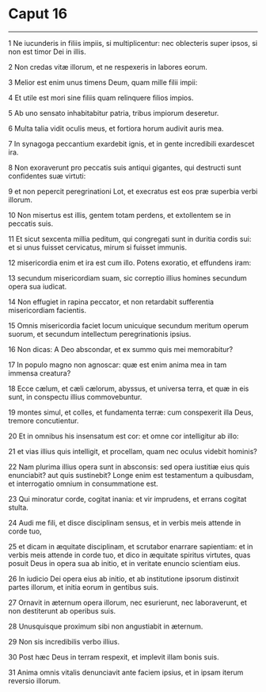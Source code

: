 # Caput 16

***

1 Ne iucunderis in filiis impiis, si multiplicentur: nec oblecteris super ipsos, si non est timor Dei in illis.

2 Non credas vitæ illorum, et ne respexeris in labores eorum.

3 Melior est enim unus timens Deum, quam mille filii impii:

4 Et utile est mori sine filiis quam relinquere filios impios.

5 Ab uno sensato inhabitabitur patria, tribus impiorum deseretur.

6 Multa talia vidit oculis meus, et fortiora horum audivit auris mea.

7 In synagoga peccantium exardebit ignis, et in gente incredibili exardescet ira.

8 Non exoraverunt pro peccatis suis antiqui gigantes, qui destructi sunt confidentes suæ virtuti:

9 et non pepercit peregrinationi Lot, et execratus est eos præ superbia verbi illorum.

10 Non misertus est illis, gentem totam perdens, et extollentem se in peccatis suis.

11 Et sicut sexcenta millia peditum, qui congregati sunt in duritia cordis sui: et si unus fuisset cervicatus, mirum si fuisset immunis.

12 misericordia enim et ira est cum illo. Potens exoratio, et effundens iram:

13 secundum misericordiam suam, sic correptio illius homines secundum opera sua iudicat.

14 Non effugiet in rapina peccator, et non retardabit sufferentia misericordiam facientis.

15 Omnis misericordia faciet locum unicuique secundum meritum operum suorum, et secundum intellectum peregrinationis ipsius.

16 Non dicas: A Deo abscondar, et ex summo quis mei memorabitur?

17 In populo magno non agnoscar: quæ est enim anima mea in tam immensa creatura?

18 Ecce cælum, et cæli cælorum, abyssus, et universa terra, et quæ in eis sunt, in conspectu illius commovebuntur.

19 montes simul, et colles, et fundamenta terræ: cum conspexerit illa Deus, tremore concutientur.

20 Et in omnibus his insensatum est cor: et omne cor intelligitur ab illo:

21 et vias illius quis intelligit, et procellam, quam nec oculus videbit hominis?

22 Nam plurima illius opera sunt in absconsis: sed opera iustitiæ eius quis enunciabit? aut quis sustinebit? Longe enim est testamentum a quibusdam, et interrogatio omnium in consummatione est.

23 Qui minoratur corde, cogitat inania: et vir imprudens, et errans cogitat stulta.

24 Audi me fili, et disce disciplinam sensus, et in verbis meis attende in corde tuo,

25 et dicam in æquitate disciplinam, et scrutabor enarrare sapientiam: et in verbis meis attende in corde tuo, et dico in æquitate spiritus virtutes, quas posuit Deus in opera sua ab initio, et in veritate enuncio scientiam eius.

26 In iudicio Dei opera eius ab initio, et ab institutione ipsorum distinxit partes illorum, et initia eorum in gentibus suis.

27 Ornavit in æternum opera illorum, nec esurierunt, nec laboraverunt, et non destiterunt ab operibus suis.

28 Unusquisque proximum sibi non angustiabit in æternum.

29 Non sis incredibilis verbo illius.

30 Post hæc Deus in terram respexit, et implevit illam bonis suis.

31 Anima omnis vitalis denunciavit ante faciem ipsius, et in ipsam iterum reversio illorum.

